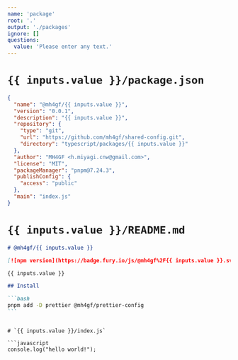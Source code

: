 ```yaml
---
name: 'package'
root: '.'
output: './packages'
ignore: []
questions:
  value: 'Please enter any text.'
---
```


# `{{ inputs.value }}/package.json`

```json
{
  "name": "@mh4gf/{{ inputs.value }}",
  "version": "0.0.1",
  "description": "{{ inputs.value }}",
  "repository": {
    "type": "git",
    "url": "https://github.com/mh4gf/shared-config.git",
    "directory": "typescript/packages/{{ inputs.value }}"
  },
  "author": "MH4GF <h.miyagi.cnw@gmail.com>",
  "license": "MIT",
  "packageManager": "pnpm@7.24.3",
  "publishConfig": {
    "access": "public"
  },
  "main": "index.js"
}
```

# `{{ inputs.value }}/README.md`

````markdown
# @mh4gf/{{ inputs.value }}

[![npm version](https://badge.fury.io/js/@mh4gf%2F{{ inputs.value }}.svg)](https://badge.fury.io/js/@mh4gf%2F{{ inputs.value }})

{{ inputs.value }}

## Install

```bash
pnpm add -D prettier @mh4gf/prettier-config
```
````

````

# `{{ inputs.value }}/index.js`

```javascript
console.log("hello world!");
````
